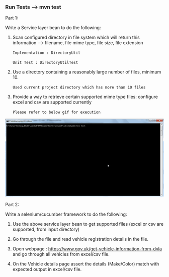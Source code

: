 

### Run Tests --> mvn test

Part 1:

Write a Service layer bean to do the following:

1. Scan configured directory in file system which will return this information --> filename, file mime type, file size, file extension
    
    `Implementation : DirectoryUtil`
    
    `Unit Test : DirectoryUtilTest`
    
2. Use a directory containing a reasonably large number of files, minimum 10.
   
    `Used current project directory which has more than 10 files`


3. Provide a way to retrieve certain supported mime type files: configure excel and csv are supported currently

    `Please refer to below gif for execution`

![Screenshot](Part1.gif)


Part 2:

Write a selenium/cucumber framework to do the following:

1. Use the above service layer bean to get supported files (excel or csv are supported, from input directory)

2. Go through the file and read vehicle registration details in the file.

3. Open webpage : https://www.gov.uk/get-vehicle-information-from-dvla and go through all vehicles from excel/csv file.

4. On the Vehicle details page assert the details (Make/Color) match with expected output in excel/csv file.